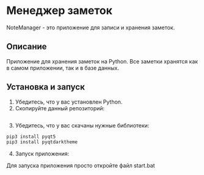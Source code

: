 # Менеджер заметок

NoteManager - это приложение для записи и хранения заметок.

## Описание

Приложение для хранения заметок на Python. Все заметки хранятся как в самом приложении, так и в базе данных.

## Установка и запуск 

1. Убедитесь, что у вас установлен Python.
2. Скопируйте данный репозиторий:

```bash


```

3. Убедитесь, что у вас скачаны нужные библиотеки:

```bash
pip3 install pyqt5
pip3 install pyqtdarktheme
```

4. Запуск приложения:

Для запуска приложения просто откройте файл start.bat
